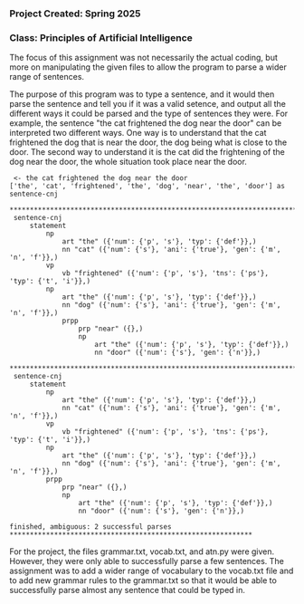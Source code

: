### **Project Created**: Spring 2025 

### **Class**: Principles of Artificial Intelligence


The focus of this assignment was not necessarily the actual coding, but more on manipulating the given files to allow the program to parse a wider range of sentences. 

The purpose of this program was to type a sentence, and it would then parse the sentence and tell you if it was a valid setence, and output all the different ways it could be parsed and the type of sentences they were. For example, the sentence "the cat frightened the dog near the door" can be interpreted two different ways. One way is to understand that the cat frightened the dog that is near the door, the dog being what is close to the door. The second way to understand it is the cat did the frightening of the dog near the door, the whole situation took place near the door.

```
 <- the cat frightened the dog near the door
['the', 'cat', 'frightened', 'the', 'dog', 'near', 'the', 'door'] as sentence-cnj

***************************************************************************
 sentence-cnj
     statement
         np
             art "the" ({'num': {'p', 's'}, 'typ': {'def'}},)
             nn "cat" ({'num': {'s'}, 'ani': {'true'}, 'gen': {'m', 'n', 'f'}},)
         vp
             vb "frightened" ({'num': {'p', 's'}, 'tns': {'ps'}, 'typ': {'t', 'i'}},)
         np
             art "the" ({'num': {'p', 's'}, 'typ': {'def'}},)
             nn "dog" ({'num': {'s'}, 'ani': {'true'}, 'gen': {'m', 'n', 'f'}},)
             prpp
                 prp "near" ({},)
                 np
                     art "the" ({'num': {'p', 's'}, 'typ': {'def'}},)
                     nn "door" ({'num': {'s'}, 'gen': {'n'}},)

***************************************************************************
 sentence-cnj
     statement
         np
             art "the" ({'num': {'p', 's'}, 'typ': {'def'}},)
             nn "cat" ({'num': {'s'}, 'ani': {'true'}, 'gen': {'m', 'n', 'f'}},)
         vp
             vb "frightened" ({'num': {'p', 's'}, 'tns': {'ps'}, 'typ': {'t', 'i'}},)
         np
             art "the" ({'num': {'p', 's'}, 'typ': {'def'}},)
             nn "dog" ({'num': {'s'}, 'ani': {'true'}, 'gen': {'m', 'n', 'f'}},)
         prpp
             prp "near" ({},)
             np
                 art "the" ({'num': {'p', 's'}, 'typ': {'def'}},)
                 nn "door" ({'num': {'s'}, 'gen': {'n'}},)

finished, ambiguous: 2 successful parses
************************************************************

```

For the project, the files grammar.txt, vocab.txt, and atn.py were given. However, they were only able to successfully parse a few sentences. The assignment was to add a wider range of vocabulary to the vocab.txt file and to add new grammar rules to the grammar.txt so that it would be able to successfully parse almost any sentence that could be typed in. 
